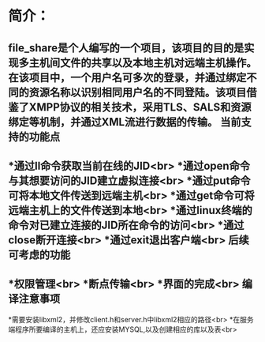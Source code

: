 简介：
==========
file_share是个人编写的一个项目，该项目的目的是实现多主机间文件的共享以及本地主机对远端主机操作。在该项目中，一个用户名可多次的登录，并通过绑定不同的资源名称以识别相同用户名的不同登陆。该项目借鉴了XMPP协议的相关技术，采用TLS、SALS和资源绑定等机制，并通过XML流进行数据的传输。
当前支持的功能点
----------
*通过ll命令获取当前在线的JID\<br>
*通过open命令与其想要访问的JID建立虚拟连接\<br>
*通过put命令可将本地文件传送到远端主机\<br>
*通过get命令可将远端主机上的文件传送到本地\<br>
*通过linux终端的命令对已建立连接的JID所在命令的访问\<br>
*通过close断开连接\<br>
*通过exit退出客户端\<br>
后续可考虑的功能
---------
*权限管理\<br>
*断点传输\<br>
*界面的完成\<br>
编译注意事项
--------
*需要安装libxml2，并修改client.h和server.h中libxml2相应的路径\<br>
*在服务端程序所要编译的主机上，还应安装MYSQL,以及创建相应的库以及表\<br>
